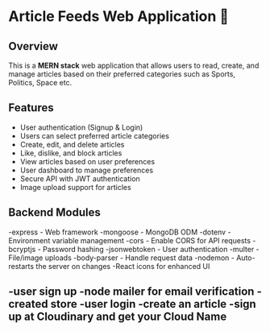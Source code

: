 
# Article Feeds Web Application 📰

## Overview

This is a **MERN stack** web application that allows users to read, create, and manage articles based on their preferred categories such as Sports, Politics, Space etc.

## Features

- User authentication (Signup & Login)
- Users can select preferred article categories
- Create, edit, and delete articles
- Like, dislike, and block articles
- View articles based on user preferences
- User dashboard to manage preferences
- Secure API with JWT authentication
- Image upload support for articles

## Backend Modules

-express - Web framework
-mongoose - MongoDB ODM
-dotenv - Environment variable management
-cors - Enable CORS for API requests
-bcryptjs - Password hashing
-jsonwebtoken - User authentication
-multer - File/image uploads
-body-parser - Handle request data
-nodemon - Auto-restarts the server on changes
-React icons for enhanced UI

-user sign up
-node mailer for email verification
-created store
-user login
-create an article
    -sign up at Cloudinary and get your Cloud Name
-
